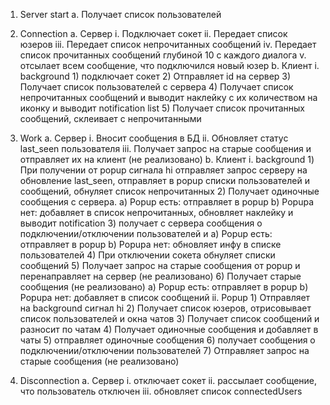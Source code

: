 1. Server start
   a. Получает список пользователей

2. Connection
    a. Сервер
        i. Подключает сокет
        ii. Передает список юзеров
        iii. Передает список непрочитанных сообщений
        iv. Передает список прочитанных сообщений глубиной 10 с каждого диалога
        v. отсылает всем сообщение, что подключился новый юзер
    b. Клиент
        i. background
            1) подключает сокет
            2) Отправляет id на сервер
            3) Получает список пользователей с сервера
            4) Получает список непрочитанных сообщений и выводит наклейку с их количеством на иконку и выводит notification list
            5) Получает список прочитанных сообщений, склеивает с непрочитанными

3. Work
    a. Сервер
        i. Вносит сообщения в БД
        ii. Обновляет статус last_seen пользователя
        iii. Получает запрос на старые сообщения и отправляет их на клиент (не реализовано)
    b. Клиент
        i. background
            1) При получении от popup сигнала hi отправляет запрос серверу на обновление last_seen, отправляет в popup списки пользователей и сообщений, обнуляет список непрочитанных
            2) Получает одиночные сообщения с сервера.
                a) Popup есть: отправляет в popup
                b) Popupa нет: добавляет в список непрочитанных, обновляет наклейку и выводит notification
            3) получает с сервера сообщения о подключении/отключении пользователей и 
                a) Popup есть: отправляет в popup
                b) Popupa нет: обновляет инфу в списке пользователей
            4) При отключении сокета обнуляет списки сообщений
            5) Получает запрос на старые сообщения от popup и перенаправляет на сервер (не реализовано)
            6) Получает старые сообщения (не реализовано)
                a) Popup есть: отправляет в popup
                b) Popupa нет: добавляет в список сообщений
        ii. Popup
            1) Отправляет на background сигнал hi
            2) Получает список юзеров, отрисовывает список пользователей и окна чатов
            3) Получает список сообщений и разносит по чатам
            4) Получает одиночные сообщения и добавляет в чаты
            5) отправляет одиночные сообщения
            6) получает сообщения о подключении/отключении пользователей
            7) Отправляет запрос на старые сообщения (не реализовано)

4. Disconnection
    a. Сервер
        i. отключает сокет
        ii. рассылает сообщение, что пользователь отключен
        iii. обновляет список connectedUsers

